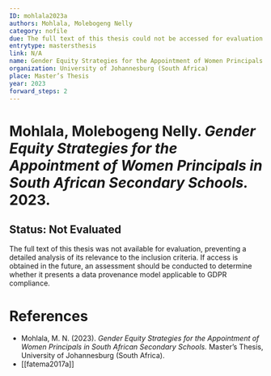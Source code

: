 ```yaml
---
ID: mohlala2023a
authors: Mohlala, Molebogeng Nelly
category: nofile
due: The full text of this thesis could not be accessed for evaluation.
entrytype: mastersthesis
link: N/A
name: Gender Equity Strategies for the Appointment of Women Principals in South African Secondary Schools
organization: University of Johannesburg (South Africa)
place: Master’s Thesis
year: 2023
forward_steps: 2
---
```


# Mohlala, Molebogeng Nelly. *Gender Equity Strategies for the Appointment of Women Principals in South African Secondary Schools.* 2023.

## Status: Not Evaluated

The full text of this thesis was not available for evaluation, preventing a detailed analysis of its relevance to the inclusion criteria. If access is obtained in the future, an assessment should be conducted to determine whether it presents a data provenance model applicable to GDPR compliance.

# References

- Mohlala, M. N. (2023). *Gender Equity Strategies for the Appointment of Women Principals in South African Secondary Schools.* Master’s Thesis, University of Johannesburg (South Africa).
- [[fatema2017a]]
